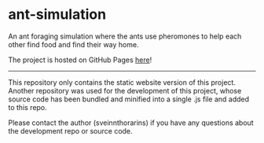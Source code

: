 # ant-simulation
An ant foraging simulation where the ants use pheromones to help each other find food and find their way home.

The project is hosted on GitHub Pages [here](https://sveinnthorarins.github.io/ant-simulation)!

---

This repository only contains the static website version of this project. Another repository was used for the development of this project, whose source code has been bundled and minified into a single .js file and added to this repo.

Please contact the author (sveinnthorarins) if you have any questions about the development repo or source code.

